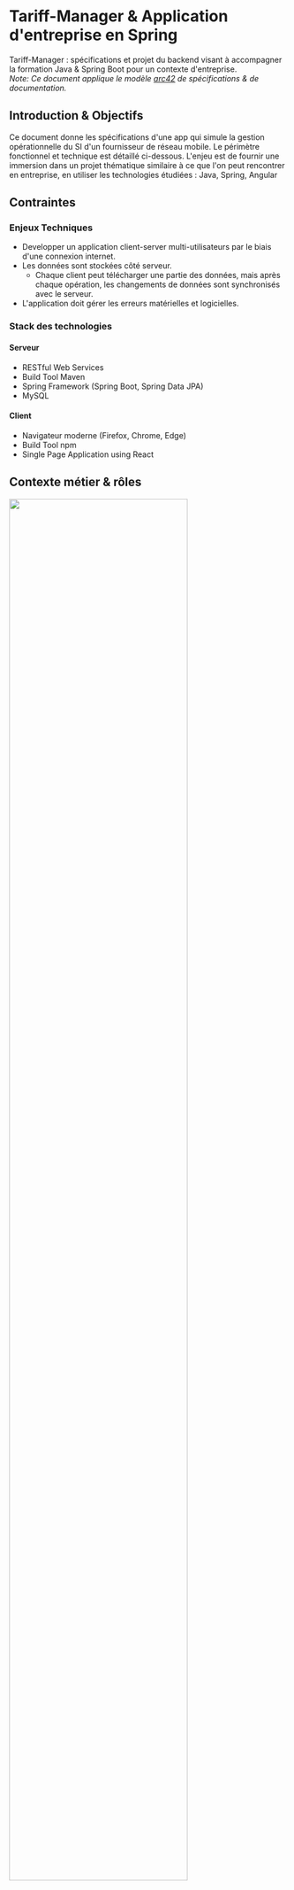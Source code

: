 # Tariff-Manager & Application d'entreprise en Spring

Tariff-Manager : spécifications et projet du backend visant à accompagner la formation Java & Spring Boot pour un contexte d'entreprise.  
_Note: Ce document applique le modèle [arc42](https://github.com/arc42) de spécifications & de documentation._

## Introduction & Objectifs

Ce document donne les spécifications d'une app qui simule la gestion opérationnelle du SI d'un fournisseur de réseau mobile. Le périmètre fonctionnel et technique est détaillé ci-dessous.
L'enjeu est de fournir une immersion dans un projet thématique similaire à ce que l'on peut rencontrer en entreprise, en utiliser les technologies étudiées : Java, Spring, Angular

## Contraintes

### Enjeux Techniques

* Developper un application client-server multi-utilisateurs par le biais d'une connexion internet.
* Les données sont stockées côté serveur. 
  * Chaque client peut télécharger une partie des données, mais après chaque opération, les changements de données sont synchronisés avec le serveur.
* L'application doit gérer les erreurs matérielles et logicielles. 

### Stack des technologies

#### Serveur

* RESTful Web Services
* Build Tool Maven 
* Spring Framework (Spring Boot, Spring Data JPA)
* MySQL

#### Client

* Navigateur moderne (Firefox, Chrome, Edge)
* Build Tool npm
* Single Page Application using React

## Contexte métier & rôles

<img src="docs/img/tariff-manager-ctxd.png" width="80%"/>

## Diagramme des communications (Composants & Interactions)

<img src="docs/img/tariff-manager-dd.png" width="80%"/>

## MCD (Modèle Conceptuel de Données)

Autrement dit le diagramme de classes

<img src="docs/img/tariff-manager-cd.png" width="80%"/>

## MPD (Modèle Physique de Données)

Diagramme des relations entre entités, représentation proche de la base de données

<img src="docs/img/tariff-manager-erd.png" width="100%" style="border: 1px solid"/>

## Diagramme de séquence

<img src="docs/img/tariff-manager-sd.png" width="80%"/>

## Interface REST 

### [UC1] Display Customers

<img src="docs/img/tariff-manager-dst-uc1.png" width="80%"/>

#### Request

`GET /customer`

#### Response

<details>
    <summary>Datatypes</summary>

```
[
  {
    "firstname": "string",
    "lastname": "string",
    "birthdate": "date",
    "passportNo": "string",
    "addresses": [
      {
        "address": "string"
      }
    ],
    "contractInfo": [
      {
        "tariff": "string",
        "options": [
          "string"
        ]
      }
    ]
  }
]
```

</details>

##### Sample Response

<details>
    <summary>Sample Response</summary>

```json
[
  {
    "firstname": "Kendrick",
    "lastname": "Ortiz",
    "birthdate": "1981-08-21",
    "passportNo": "036-53-2166",
    "addresses": [
      {
        "address": "031 Becker Islands 308 31966-4886 Lake Fredland"
      }
    ],
    "contractInfo": [
      {
        "tariff": "SYNERGISTIC-CONCRETE-BENCH",
        "options": [
          "small wooden pants v 17.48322"
        ]
      }
    ]
  },
  {
    "firstname": "Jc",
    "lastname": "Towne",
    "birthdate": "1979-04-29",
    "passportNo": "736-86-8610",
    "addresses": [
      {
        "address": "631 Norman Brooks 92208 37890-8042 Kendallview"
      }
    ],
    "contractInfo": [
      {
        "tariff": "DURABLE-PAPER-KNIFE",
        "options": [
          "synergistic wool keyboard v 17.19142"
        ]
      }
    ]
  }
]
```
</details>

### [UC2] Display Tariff with selectable options


<img src="docs/img/tariff-manager-dst-uc2.png" width="80%"/>

#### Request

`GET /tariff`

#### Response

<details>
    <summary>Datatypes</summary>

```
[
  {
    "id": "string",
    "name": "string",
    "price": "string",
    "possibleOptions": [
      {
        "id": "string",
        "name": "string",
        "price": "string",     
        "setup": "string"      
      }
    ]
  }
]
```

</details>

##### Sample Response

<details>
    <summary>Sample Response</summary>

```json
[
  {
    "id": 957,
    "name": "SLEEK-IRON-COAT",
    "price": 25.88,
    "possibleOptions": [
      {
        "id": 956,
        "name": "gorgeous iron lamp v 12.27718",
        "price": 59.01,
        "setup": 33.88
      }
    ]
  },
  {
    "id": 960,
    "name": "SYNERGISTIC-PAPER-SHIRT",
    "price": 99.3,
    "possibleOptions": [
      {
        "id": 959,
        "name": "durable concrete shoes v 14.62467",
        "price": 58.35,
        "setup": 45.38
      }
    ]
  }
]
```
</details>

## Spring Boot Configuration

```
spring.datasource.url=jdbc:h2:./data/tariff
spring.datasource.driverClassName=org.h2.Driver
spring.datasource.username=sa
spring.datasource.password=
spring.h2.console.enabled=true
spring.jpa.hibernate.ddl-auto=update
```

## Spring Boot - quelques info

### Developer Database

### OpenAPI / Swagger

* https://springdoc.org/v2

### Références

#### Diagrammes

* Contexte : https://app.diagrams.net/#G1rEl42atanalQigqd9faOygsIDW7XSZM1
* Classes : https://app.diagrams.net/#G1s9y-_f4spHFDbNqI9KunE7OX1JnG0FTw
* Séquence : https://app.diagrams.net/#G1joAg8E6hUbHD13t9PNJJnR8pClGaBs8I
* Interactions : https://app.diagrams.net/#G1qJHES7U5cNr5X_KfAkzZ7gasSE7KlGDK

#### Templates

* Quêtes : https://odyssey.wildcodeschool.com/admin/quests/1535
